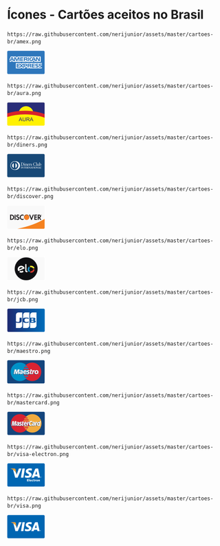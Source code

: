 # Ícones - Cartões aceitos no Brasil

`https://raw.githubusercontent.com/nerijunior/assets/master/cartoes-br/amex.png`

![Amex](https://raw.githubusercontent.com/nerijunior/assets/master/cartoes-br/amex.png)

`https://raw.githubusercontent.com/nerijunior/assets/master/cartoes-br/aura.png`

![Aura](https://raw.githubusercontent.com/nerijunior/assets/master/cartoes-br/aura.png)

`https://raw.githubusercontent.com/nerijunior/assets/master/cartoes-br/diners.png`

![Diners](https://raw.githubusercontent.com/nerijunior/assets/master/cartoes-br/diners.png)

`https://raw.githubusercontent.com/nerijunior/assets/master/cartoes-br/discover.png`

![Discover](https://raw.githubusercontent.com/nerijunior/assets/master/cartoes-br/discover.png)

`https://raw.githubusercontent.com/nerijunior/assets/master/cartoes-br/elo.png`

![Elo](https://raw.githubusercontent.com/nerijunior/assets/master/cartoes-br/elo.png)

`https://raw.githubusercontent.com/nerijunior/assets/master/cartoes-br/jcb.png`

![Jcb](https://raw.githubusercontent.com/nerijunior/assets/master/cartoes-br/jcb.png)

`https://raw.githubusercontent.com/nerijunior/assets/master/cartoes-br/maestro.png`

![Maestro](https://raw.githubusercontent.com/nerijunior/assets/master/cartoes-br/maestro.png)

`https://raw.githubusercontent.com/nerijunior/assets/master/cartoes-br/mastercard.png`

![Mastercard](https://raw.githubusercontent.com/nerijunior/assets/master/cartoes-br/mastercard.png)

`https://raw.githubusercontent.com/nerijunior/assets/master/cartoes-br/visa-electron.png`

![Visa-electron](https://raw.githubusercontent.com/nerijunior/assets/master/cartoes-br/visa-electron.png)

`https://raw.githubusercontent.com/nerijunior/assets/master/cartoes-br/visa.png`

![Visa](https://raw.githubusercontent.com/nerijunior/assets/master/cartoes-br/visa.png)
